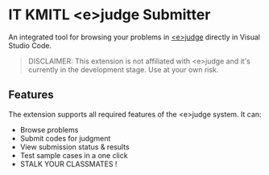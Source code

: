 # IT KMITL &lt;e&gt;judge Submitter

An integrated tool for browsing your problems in [&lt;e&gt;judge](https://ejudge.it.kmitl.ac.th/) directly in Visual Studio Code.

> DISCLAIMER:
> This extension is not affiliated with &lt;e&gt;judge and it's currently in the development stage. Use at your own risk.

## Features

The extension supports all required features of the &lt;e&gt;judge system. It can:
- Browse problems
- Submit codes for judgment
- View submission status & results
- Test sample cases in a one click
- STALK YOUR CLASSMATES !